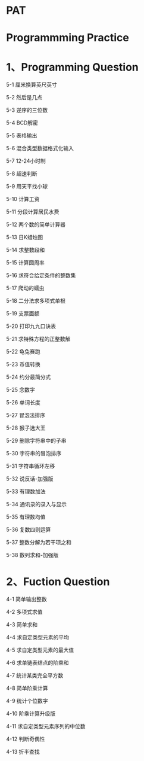 # PAT


# Programmming Practice

# 1、Programming Question

5-1	厘米换算英尺英寸	

5-2	然后是几点	

5-3	逆序的三位数	

5-4	BCD解密	

5-5	表格输出	

5-6	混合类型数据格式化输入	

5-7	12-24小时制	

5-8	超速判断	

5-9	用天平找小球	

5-10	计算工资	

5-11	分段计算居民水费	

5-12	两个数的简单计算器	

5-13	日K蜡烛图	

5-14	求整数段和	

5-15	计算圆周率	

5-16	求符合给定条件的整数集

5-17	爬动的蠕虫	

5-18	二分法求多项式单根	

5-19	支票面额	

5-20	打印九九口诀表	

5-21	求特殊方程的正整数解	

5-22	龟兔赛跑	

5-23	币值转换	

5-24	约分最简分式

5-25	念数字	

5-26	单词长度	

5-27	冒泡法排序	

5-28	猴子选大王	

5-29	删除字符串中的子串	

5-30	字符串的冒泡排序	

5-31	字符串循环左移	

5-32	说反话-加强版	

5-33	有理数加法	

5-34	通讯录的录入与显示	

5-35	有理数均值	

5-36	复数四则运算	

5-37	整数分解为若干项之和	

5-38	数列求和-加强版

# 2、Fuction Question

4-1	简单输出整数	

4-2	多项式求值	

4-3	简单求和	

4-4	求自定类型元素的平均	

4-5	求自定类型元素的最大值	

4-6	求单链表结点的阶乘和	

4-7	统计某类完全平方数	

4-8	简单阶乘计算	

4-9	统计个位数字	

4-10	阶乘计算升级版	

4-11	求自定类型元素序列的中位数	

4-12	判断奇偶性	

4-13	折半查找
